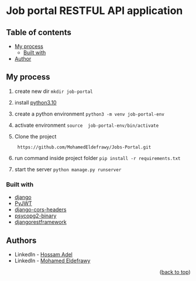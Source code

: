 # Job portal RESTFUL API application

## Table of contents

- [My process](#my-process)
    - [Built with](#built-with)
- [Author](#authors)

## My process

1) create new dir ```mkdir job-portal```
2) install [python3.10](https://www.python.org/downloads/release/python-3100/)
3) create a python environment ```python3 -m venv job-portal-env```
4) activate environment ```source  job-portal-env/bin/activate```
5) Clone the project

   ``` https://github.com/MohamedEldefrawy/Jobs-Portal.git```
6) run command inside project folder ``pip install -r requirements.txt``
7) start the server  ```python manage.py runserver```

### Built with

* [django](https://www.djangoproject.com/)
* [PyJWT](https://pyjwt.readthedocs.io/en/stable/)
* [django-cors-headers](https://djangopackages.org/packages/p/django-cors-headers/)
* [psycopg2-binary](https://pypi.org/project/psycopg2-binary/2.7.3.2/)
* [djangorestframework](https://www.django-rest-framework.org/)

## Authors

* LinkedIn - [Hossam Adel](https://www.linkedin.com/in/hossamadel23895/)
* LinkedIn - [Mohamed Eldefrawy](https://www.linkedin.com/in/mohamedeldefrawy)

<p align="right">(<a href="#top">back to top</a>)</p>
